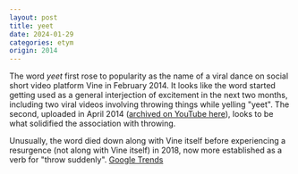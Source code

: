 ```yaml
---
layout: post
title: yeet
date: 2024-01-29
categories: etym
origin: 2014
---
```

The word *yeet* first rose to popularity as the name of a viral dance on social short video platform Vine in February 2014. It looks like the word started getting used as a general interjection of excitement in the next two months, including two viral videos involving throwing things while yelling "yeet". The second, uploaded in April 2014 ([archived on YouTube here](https://www.youtube.com/watch?v=RAzuy7UxlE8)), looks to be what solidified the association with throwing.

Unusually, the word died down along with Vine itself before experiencing a resurgence (not along with Vine itself) in 2018, now more established as a verb for "throw suddenly". [Google Trends](https://trends.google.com/trends/explore?date=2014-01-01%202024-01-01&q=yeet)
